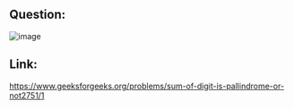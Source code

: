## Question:
![image](https://github.com/user-attachments/assets/5c7dbc37-2b5c-4e92-9edc-d82ca15b0feb)

## Link:
https://www.geeksforgeeks.org/problems/sum-of-digit-is-pallindrome-or-not2751/1
